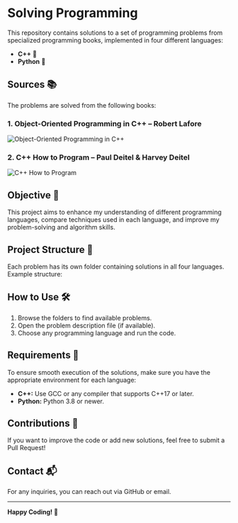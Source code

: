 # Solving Programming   
This repository contains solutions to a set of programming problems from specialized programming books, implemented in four different languages:  

- **C++** 🔷  
- **Python** 🐍  

## Sources 📚  
The problems are solved from the following books:  

### 1. Object-Oriented Programming in C++ – Robert Lafore  
![Object-Oriented Programming in C++](https://github.com/user-attachments/assets/b31a6ed9-cb80-40bf-b927-a3f523a6e247)

### 2. C++ How to Program – Paul Deitel & Harvey Deitel  
![C++ How to Program](https://github.com/user-attachments/assets/8a554fa4-05f5-41f9-b456-3ac96f692b04)


## Objective 🎯  
This project aims to enhance my understanding of different programming languages, compare techniques used in each language, and improve my problem-solving and algorithm skills.  

## Project Structure 📂  
Each problem has its own folder containing solutions in all four languages. Example structure:  


## How to Use 🛠  
1. Browse the folders to find available problems.  
2. Open the problem description file (if available).  
3. Choose any programming language and run the code.  

## Requirements 📌  
To ensure smooth execution of the solutions, make sure you have the appropriate environment for each language:   
- **C++:** Use GCC or any compiler that supports C++17 or later.  
- **Python:** Python 3.8 or newer.  

## Contributions 🤝  
If you want to improve the code or add new solutions, feel free to submit a Pull Request!  

## Contact 📬  
For any inquiries, you can reach out via GitHub or email.  

---

**Happy Coding! 🚀**  



